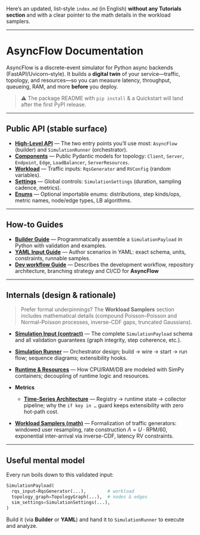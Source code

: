 Here’s an updated, list-style `index.md` (in English) **without any Tutorials section** and with a clear pointer to the math details in the workload samplers.

---

# AsyncFlow Documentation

AsyncFlow is a discrete-event simulator for Python async backends (FastAPI/Uvicorn–style). It builds a **digital twin** of your service—traffic, topology, and resources—so you can measure latency, throughput, queueing, RAM, and more **before** you deploy.

> ⚠️ The package README with `pip install` & a Quickstart will land after the first PyPI release.

---


## Public API (stable surface)

* **[High-Level API](api/high-level.md)** — The two entry points you’ll use most: `AsyncFlow` (builder) and `SimulationRunner` (orchestrator).
* **[Components](api/components.md)** — Public Pydantic models for topology: `Client`, `Server`, `Endpoint`, `Edge`, `LoadBalancer`, `ServerResources`.
* **[Workload](api/workload.md)** — Traffic inputs: `RqsGenerator` and `RVConfig` (random variables).
* **[Settings](api/settings.md)** — Global controls: `SimulationSettings` (duration, sampling cadence, metrics).
* **[Enums](api/enums.md)** — Optional importable enums: distributions, step kinds/ops, metric names, node/edge types, LB algorithms.

---

## How-to Guides

* **[Builder Guide](guides/builder.md)** — Programmatically assemble a `SimulationPayload` in Python with validation and examples.
* **[YAML Input Guide](guides/yaml-builder.md)** — Author scenarios in YAML: exact schema, units, constraints, runnable samples.
* **[Dev workflow Guide](guides/dev-workflow.md)** — Describes the development workflow, repository architecture, branching strategy and CI/CD for **AsyncFlow** 

---

## Internals (design & rationale)

> Prefer formal underpinnings? The **Workload Samplers** section includes mathematical details (compound Poisson–Poisson and Normal–Poisson processes, inverse-CDF gaps, truncated Gaussians).

* **[Simulation Input (contract)](internals/simulation-input.md)** — The complete `SimulationPayload` schema and all validation guarantees (graph integrity, step coherence, etc.).
* **[Simulation Runner](internals/simulation-runner.md)** — Orchestrator design; build → wire → start → run flow; sequence diagrams; extensibility hooks.
* **[Runtime & Resources](internals/runtime-and-resources.md)** — How CPU/RAM/DB are modeled with SimPy containers; decoupling of runtime logic and resources.
* **Metrics**

  * **[Time-Series Architecture](internals/metrics/time-series-architecture.md)** — Registry → runtime state → collector pipeline; why the `if key in …` guard keeps extensibility with zero hot-path cost.
* **[Workload Samplers (math)](internals/workload-samplers.md)** — Formalization of traffic generators: windowed user resampling, rate construction $\Lambda = U \cdot \text{RPM}/60$, exponential inter-arrival via inverse-CDF, latency RV constraints.

---

## Useful mental model

Every run boils down to this validated input:

```python
SimulationPayload(
  rqs_input=RqsGenerator(...),        # workload
  topology_graph=TopologyGraph(...),  # nodes & edges
  sim_settings=SimulationSettings(...),
)
```

Build it (via **Builder** or **YAML**) and hand it to `SimulationRunner` to execute and analyze.
